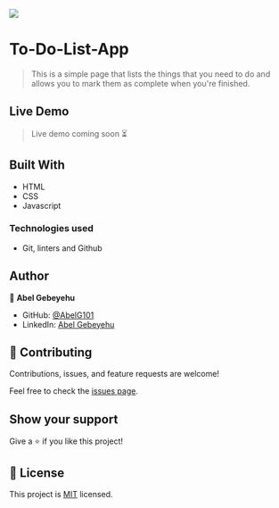 ![](https://img.shields.io/badge/Microverse-blueviolet)

# To-Do-List-App

> This is a simple page that lists the things that you need to do and allows you to mark them as complete when you're finished.

## Live Demo
> Live demo coming soon ⏳

## Built With

- HTML
- CSS 
- Javascript

### Technologies used 
- Git, linters and Github  

## Author

👤 **Abel Gebeyehu**

- GitHub: [@AbelG101](https://github.com/AbelG101)
- LinkedIn: [Abel Gebeyehu](https://www.linkedin.com/in/abel-gebeyehu-779743183/)


## 🤝 Contributing

Contributions, issues, and feature requests are welcome!

Feel free to check the [issues page](../../issues/).

## Show your support

Give a ⭐️ if you like this project!

## 📝 License

This project is [MIT](./LICENSE) licensed.